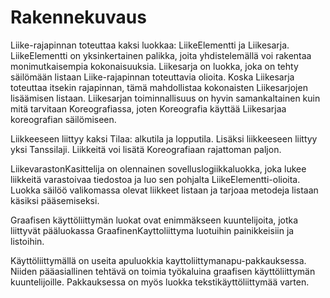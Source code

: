 # Rakennekuvaus

Liike-rajapinnan toteuttaa kaksi luokkaa: LiikeElementti ja Liikesarja. LiikeElementti on yksinkertainen palikka, joita yhdistelemällä voi rakentaa monimutkaisempia kokonaisuuksia. Liikesarja on luokka, joka on tehty säilömään listaan Liike-rajapinnan toteuttavia olioita. Koska Liikesarja toteuttaa itsekin rajapinnan, tämä mahdollistaa kokonaisten Liikesarjojen lisäämisen listaan. Liikesarjan toiminnallisuus on hyvin samankaltainen kuin mitä tarvitaan Koreografiassa, joten Koreografia käyttää Liikesarjaa koreografian säilömiseen.

Liikkeeseen liittyy kaksi Tilaa: alkutila ja lopputila. Lisäksi liikkeeseen liittyy yksi Tanssilaji. Liikkeitä voi lisätä Koreografiaan rajattoman paljon.

LiikevarastonKasittelija on olennainen sovelluslogiikkaluokka, joka lukee liikkeitä varastoivaa tiedostoa ja luo sen pohjalta LiikeElementti-olioita. Luokka säilöö valikomassa olevat liikkeet listaan ja tarjoaa metodeja listaan käsiksi pääsemiseksi.

Graafisen käyttöliittymän luokat ovat enimmäkseen kuuntelijoita, jotka liittyvät pääluokassa GraafinenKayttoliittyma luotuihin painikkeisiin ja listoihin.

Käyttöliittymällä on useita apuluokkia kayttoliittymanapu-pakkauksessa. Niiden pääasiallinen tehtävä on toimia työkaluina graafisen käyttöliittymän kuuntelijoille. Pakkauksessa on myös luokka tekstikäyttöliittymää varten.



